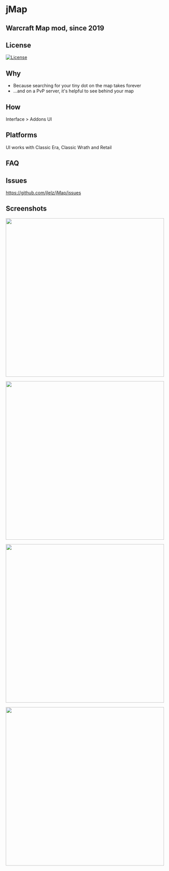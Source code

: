 # jMap
## Warcraft Map mod, since 2019

## License
[![License](https://img.shields.io/badge/license-GPL-blue)](LICENSE)

## Why
- Because searching for your tiny dot on the map takes forever
- ...and on a PvP server, it's helpful to see behind your map

## How
Interface > Addons UI

## Platforms
UI works with Classic Era, Classic Wrath and Retail

## FAQ

## Issues
https://github.com/jlelz/jMap/issues

## Screenshots
<p float="center">
  <img src="https://i.imgur.com/WJ11RTj.png" width="500" />
</p>
<p float="center">
  <img src="https://i.imgur.com/x7oF5mr.png" width="500" />
</p>
<p float="center">
  <img src="https://i.imgur.com/k3o8NIp.png" width="500" />
</p>
<p float="center">
  <img src="https://i.imgur.com/SZ1U0e1.png" width="500" />
</p>